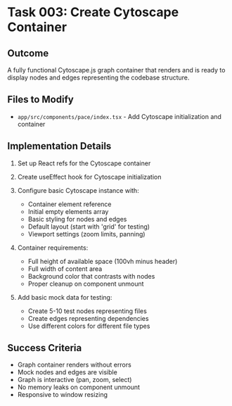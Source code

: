 # Task 003: Create Cytoscape Container

## Outcome
A fully functional Cytoscape.js graph container that renders and is ready to display nodes and edges representing the codebase structure.

## Files to Modify
- `app/src/components/pace/index.tsx` - Add Cytoscape initialization and container

## Implementation Details
1. Set up React refs for the Cytoscape container
2. Create useEffect hook for Cytoscape initialization
3. Configure basic Cytoscape instance with:
   - Container element reference
   - Initial empty elements array
   - Basic styling for nodes and edges
   - Default layout (start with 'grid' for testing)
   - Viewport settings (zoom limits, panning)

4. Container requirements:
   - Full height of available space (100vh minus header)
   - Full width of content area
   - Background color that contrasts with nodes
   - Proper cleanup on component unmount

5. Add basic mock data for testing:
   - Create 5-10 test nodes representing files
   - Create edges representing dependencies
   - Use different colors for different file types

## Success Criteria
- Graph container renders without errors
- Mock nodes and edges are visible
- Graph is interactive (pan, zoom, select)
- No memory leaks on component unmount
- Responsive to window resizing